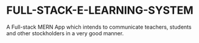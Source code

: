 # FULL-STACK-E-LEARNING-SYSTEM
A Full-stack MERN App which intends to communicate teachers, students and other stockholders in a very good manner.
